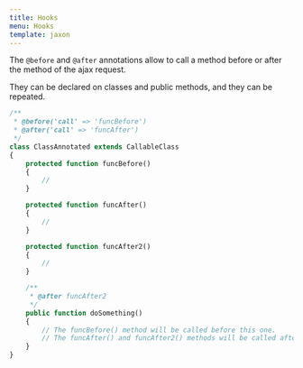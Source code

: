 ```yaml
---
title: Hooks
menu: Hooks
template: jaxon
---
```


The `@before` and `@after` annotations allow to call a method before or after the method of the ajax request.

They can be declared on classes and public methods, and they can be repeated.

```php
/**
 * @before('call' => 'funcBefore')
 * @after('call' => 'funcAfter')
 */
class ClassAnnotated extends CallableClass
{
    protected function funcBefore()
    {
        //
    }

    protected function funcAfter()
    {
        //
    }

    protected function funcAfter2()
    {
        //
    }

    /**
     * @after funcAfter2
     */
    public function doSomething()
    {
        // The funcBefore() method will be called before this one.
        // The funcAfter() and funcAfter2() methods will be called after this one.
    }
}
```
